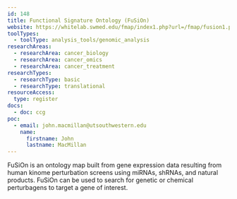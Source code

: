 ```yaml
---
id: 148
title: Functional Signature Ontology (FuSiOn)
website: https://whitelab.swmed.edu/fmap/index1.php?url=/fmap/fusion1.php
toolTypes:
  - toolType: analysis_tools/genomic_analysis
researchAreas:
  - researchArea: cancer_biology
  - researchArea: cancer_omics
  - researchArea: cancer_treatment
researchTypes:
  - researchType: basic
  - researchType: translational
resourceAccess:
  type: register
docs:
  - doc: ccg
poc:
  - email: john.macmillan@utsouthwestern.edu
    name:
      firstname: John
      lastname: MacMillan
---
```

FuSiOn is an ontology map built from gene expression data resulting from human kinome perturbation screens using miRNAs, shRNAs, and natural products. FuSiOn can be used to search for genetic or chemical perturbagens to target a gene of interest.
